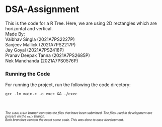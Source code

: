 # DSA-Assignment

This is the code for a R Tree. Here, we are using 2D rectangles which are horizontal and vertical.<br />
Made By:<br />
Vaibhav Singla (2021A7PS2227P)<br />
Sanjeev Mallick (2021A7PS2217P)<br />
Jay Goyal (2021A7PS2418P)<br />
Pranav Deepak Tanna (2021A7PS2685P)<br />
Nek Manchanda (2021A7PS0576P)<br />

### Running the Code

For running the project, run the following the code directory:

```shell
gcc -lm main.c -o exec && ./exec
```

<br />
<br />
<sub><sup><i>The <code>submission</code> branch contains the files that have been submitted. The files used in development are present on the <code>main</code> branch.
<br/>Both branches contain the exact same code. This was done to ease development.</i></sup></sub>
